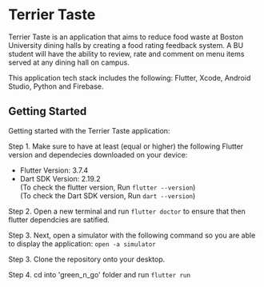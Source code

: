 # Terrier Taste

Terrier Taste is an application that aims to reduce food waste at Boston University dining halls by creating a food rating feedback system. A BU student  will have the ability to review, rate and comment on menu items served at any dining hall on campus.

This application tech stack includes the following: Flutter, Xcode, Android Studio, Python and Firebase. 

## Getting Started

Getting started with the Terrier Taste application: 

Step 1. Make sure to have at least (equal or higher) the following Flutter version and dependecies downloaded on your device: 
* Flutter Version: 3.7.4 
* Dart SDK Version: 2.19.2 <br />
(To check the flutter version, Run ```flutter --version```)<br />
(To check the Dart SDK version, Run ```dart --version```)<br />

Step 2. Open a new terminal and run ```flutter doctor``` to ensure that then flutter  dependcies are satified. 

Step 3. Next, open a simulator with the following command so you are able to display the application: ```open -a simulator```

Step 3. Clone the repository onto your desktop. 

Step 4. cd into 'green_n_go' folder and run ```flutter run```
